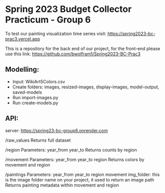 # Spring 2023 Budget Collector Practicum - Group 6

To test our painting visualization time series visit: https://spring2023-bc-prac3.vercel.app

This is a repository for the back end of our project, for the front-end please use this link: https://github.com/bwolfram1/Spring2023-BC-Prac3

## Modelling:

- Input: WikiArt5Colors.csv
- Create folders: images, resized-images, display-images, model-output, saved-models
- Run import-images.py
- Run create-models.py


## API:
server: https://spring23-bc-group6.onrender.com

/raw_values
Returns full dataset

/region
Parameters:
  year_from
  year_to
Returns counts by region

/movement
Parameters:
  year_from
  year_to
  region
Returns colors by movement and region


/paintings
Parameters:
  year_from
  year_to
  region
  movement
  img_folder: this is the image folder name on your project, it used to return an image path
Returns painting metadata within movement and region
